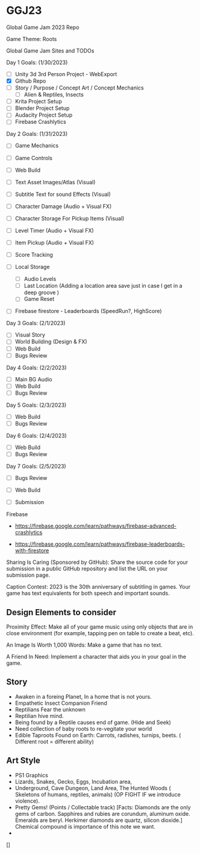# GGJ23
Global Game Jam 2023 Repo

Game Theme: Roots

Global Game Jam Sites and TODOs

Day 1 Goals: (1/30/2023)
- [ ] Unity 3d 3rd Person Project - WebExport
- [X] Github Repo
- [ ] Story / Purpose / Concept Art / Concept Mechanics
    - [ ] Alien & Reptiles, Insects
- [ ] Krita Project Setup
- [ ] Blender Project Setup
- [ ] Audacity Project Setup
- [ ] Firebase Crashlytics

Day 2 Goals: (1/31/2023)
- [ ] Game Mechanics
- [ ] Game Controls
- [ ] Web Build
- [ ] Text Asset Images/Atlas (Visual)
- [ ] Subtitle Text for sound Effects (Visual)
- [ ] Character Damage (Audio + Visual FX)
- [ ] Character Storage For Pickup Items (Visual)
- [ ] Level Timer (Audio + Visual FX)

- [ ] Item Pickup (Audio + Visual FX)
- [ ] Score Tracking
- [ ] Local Storage 
    - [ ] Audio Levels
    - [ ] Last Location (Adding a location area save just in case I get in a deep groove )
    - [ ] Game Reset   
- [ ] Firebase firestore - Leaderboards (SpeedRun?, HighScore)

Day 3 Goals: (2/1/2023)
- [ ] Visual Story
- [ ] World Building (Design & FX)
- [ ] Web Build
- [ ] Bugs Review

Day 4 Goals: (2/2/2023)
- [ ] Main BG Audio
- [ ] Web Build
- [ ] Bugs Review

Day 5 Goals: (2/3/2023)
- [ ] Web Build
- [ ] Bugs Review

Day 6 Goals: (2/4/2023)
- [ ] Web Build
- [ ] Bugs Review

Day 7 Goals: (2/5/2023)
- [ ] Bugs Review
- [ ] Web Build
- [ ] Submission


Firebase
- https://firebase.google.com/learn/pathways/firebase-advanced-crashlytics

- https://firebase.google.com/learn/pathways/firebase-leaderboards-with-firestore

Sharing Is Caring (Sponsored by GitHub): Share the source code for your submission in a public GitHub repository and list the URL on your submission page.

Caption Contest: 2023 is the 30th anniversary of subtitling in games. Your game has text equivalents for both speech and important sounds.

## Design Elements to consider

Proximity Effect: Make all of your game music using only objects that are in close environment (for example, tapping pen on table to create a beat, etc).

An Image Is Worth 1,000 Words: Make a game that has no text.

A Friend In Need: Implement a character that aids you in your goal in the game. 


## Story
- Awaken in a foreing Planet, In a home that is not yours. 
- Empathetic Insect Companion Friend
- Reptilians Fear the unknown
- Reptilian hive mind. 
- Being found by a Reptile causes end of game. (Hide and Seek)
- Need collection of baby roots to re-vegitate your world
 - Edible Taproots Found on Earth: Carrots, radishes, turnips, beets. ( Different root = different ability)

## Art Style 
- PS1 Graphics
- Lizards, Snakes, Gecko, Eggs, Incubation area, 
- Underground, Cave Dungeon, Land Area, The Hunted Woods ( Skeletons of humans, reptiles, animals) (OP FIGHT IF we introduce violence).
- Pretty Gems! (Points / Collectable track) [Facts: Diamonds are the only gems of carbon. Sapphires and rubies are corundum, aluminum oxide. Emeralds are beryl. Herkimer diamonds are quartz, silicon dioxide.] Chemical compound is importance of this note we want. 
- 


[]